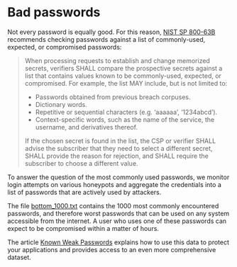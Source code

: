 # Bad passwords

Not every password is equally good. For this reason, [NIST SP 800-63B](https://pages.nist.gov/800-63-3/sp800-63b.html#sec5) recommends checking passwords against a list of commonly-used, expected, or compromised passwords:

> When processing requests to establish and change memorized secrets, verifiers SHALL compare the prospective secrets against a list that contains values known to be commonly-used, expected, or compromised. For example, the list MAY include, but is not limited to:
> 
> * Passwords obtained from previous breach corpuses.
> * Dictionary words.
> * Repetitive or sequential characters (e.g. ‘aaaaaa’, ‘1234abcd’).
> * Context-specific words, such as the name of the service, the username, and derivatives thereof.
> 
> If the chosen secret is found in the list, the CSP or verifier SHALL advise the subscriber that they need to select a different secret, SHALL provide the reason for rejection, and SHALL require the subscriber to choose a different value.

To answer the question of the most commonly used passwords, we monitor login attempts on various honeypots and aggregate the credentials into a list of passwords that are actively used by attackers.

The file [bottom_1000.txt](bottom_1000.txt) contains the 1000 most commonly encountered passwords, and therefore worst passwords that can be used on any system accessible from the internet. A user who uses one of these passwords can expect to be compromised within a matter of hours.

The article [Known Weak Passwords](https://lutrasecurity.com/en/articles/common-passwords/) explains how to use this data to protect your applications and provides access to an even more comprehensive dataset.
